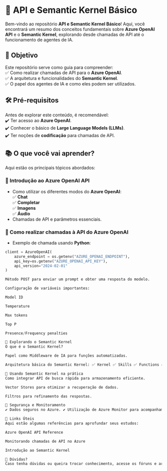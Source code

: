 # 🚀 API e Semantic Kernel Básico  

Bem-vindo ao repositório **API e Semantic Kernel Básico**! Aqui, você encontrará um resumo dos conceitos fundamentais sobre **Azure OpenAI API** e o **Semantic Kernel**, explorando desde chamadas de API até o funcionamento de agentes de IA.  

## 📌 Objetivo  
Este repositório serve como guia para compreender:  
✅ Como realizar chamadas de API para o **Azure OpenAI**.  
✅ A arquitetura e funcionalidades do **Semantic Kernel**.  
✅ O papel dos agentes de IA e como eles podem ser utilizados.  

## 🛠️ Pré-requisitos  
Antes de explorar este conteúdo, é recomendável:  
✔️ Ter acesso ao **Azure OpenAI**.  
✔️ Conhecer o básico de **Large Language Models (LLMs)**.  
✔️ Ter noções de **codificação** para chamadas de API.  

## 📚 O que você vai aprender?  
Aqui estão os principais tópicos abordados:  

### 🔹 Introdução ao Azure OpenAI API  
- Como utilizar os diferentes modos do **Azure OpenAI**:  
  ✅ **Chat**  
  ✅ **Completar**  
  ✅ **Imagens**  
  ✅ **Áudio**  
- Chamadas de API e parâmetros essenciais.  

### 🔹 Como realizar chamadas à API do Azure OpenAI  
- Exemplo de chamada usando **Python**:  
```python
client = AzureOpenAI(
    azure_endpoint = os.getenv("AZURE_OPENAI_ENDPOINT"),
    api_key=os.getenv("AZURE_OPENAI_API_KEY"),
    api_version="2024-02-01"
)

Método POST para enviar um prompt e obter uma resposta do modelo.

Configuração de variáveis importantes:

Model ID

Temperature

Max tokens

Top P

Presence/Frequency penalties

🔹 Explorando o Semantic Kernel
O que é o Semantic Kernel?

Papel como Middleware de IA para funções automatizadas.

Arquitetura básica do Semantic Kernel: ✅ Kernel ✅ Skills ✅ Functions ✅ Memory

🔹 Usando Semantic Kernel na prática
Como integrar API de busca rápida para armazenamento eficiente.

Vector Stores para otimizar a recuperação de dados.

Filtros para refinamento das respostas.

🔹 Segurança e Monitoramento
✔️ Dados seguros no Azure. ✔️ Utilização de Azure Monitor para acompanhamento de logs e métricas.

🔗 Links Úteis
Aqui estão algumas referências para aprofundar seus estudos:

Azure OpenAI API Reference

Monitorando chamadas de API no Azure

Introdução ao Semantic Kernel

🤝 Dúvidas?
Caso tenha dúvidas ou queira trocar conhecimento, acesse os fóruns e artigos da comunidade: 🔗 DIO - Fórum & Artigos
